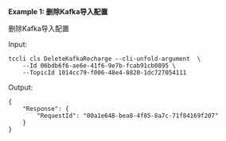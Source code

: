 **Example 1: 删除Kafka导入配置**

删除Kafka导入配置

Input: 

```
tccli cls DeleteKafkaRecharge --cli-unfold-argument  \
    --Id 06bdb6f6-ae6e-41f6-9e7b-fcab91cb0895 \
    --TopicId 1014cc79-f006-48e4-8820-1dc727054111
```

Output: 
```
{
    "Response": {
        "RequestId": "00a1e648-bea8-4f85-8a7c-71f84169f207"
    }
}
```

